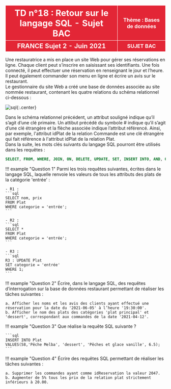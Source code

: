 <table  style="background-color: #E32636; width:100%;color:white;">
    <thead>
        <tr>
            <th style="text-align:center;border:solid;border-width:1px;font-size:20pt;width:70%;">TD n°18 : Retour sur le langage SQL - Sujet BAC</th>
            <th style="text-align:center;border:solid;border-width:1px;font-size:12pt;width:30%">Thème  : Bases de données</th>
        </tr>
          <tr>
            <th style="text-align:center;border:solid;border-width:1px;font-size:15pt;width:70%;">FRANCE Sujet 2 - Juin 2021</th>
            <th style="text-align:center;border:solid;border-width:1px;font-size:12pt;width:30%">SUJET BAC</th>
        </tr>
    </thead>
</table>


Une restauratrice a mis en place un site Web pour gérer ses réservations en ligne. Chaque client peut s’inscrire en saisissant ses identifiants. Une fois connecté, il peut effectuer une réservation en renseignant le jour et l’heure. Il peut également commander son menu en ligne et écrire un avis sur le restaurant.  
Le gestionnaire du site Web a créé une base de données associée au site nommée restaurant, contenant les quatre relations du schéma relationnel ci-dessous :  

![sql](data/BAC_SQL.png){:.center}

Dans le schéma relationnel précédent, un attribut souligné indique qu’il s’agit d’une clé primaire. Un attibut précédé du symbole # indique qu’il s’agit d’une clé étrangère et la flèche associée indique l’attribut référencé. Ainsi, par exemple, l'attribut idPlat de la relation Commande est une clé étrangère qui fait référence à l'attribut idPlat de la relation Plat.  
Dans la suite, les mots clés suivants du langage SQL pourront être utilisés dans les requêtes :

```sql
SELECT, FROM, WHERE, JOIN, ON, DELETE, UPDATE, SET, INSERT INTO, AND, OR.
```

!!! example "Question 1"
    Parmi les trois requêtes suivantes, écrites dans le langage SQL, laquelle renvoie les valeurs de tous les attributs des plats de la catégorie 'entrée' :  

    - R1 :  
    ```sql    
    SELECT nom, prix
    FROM Plat
    WHERE categorie = 'entrée';
    ```

    - R2 :  
    ```sql   
    SELECT *
    FROM Plat
    WHERE categorie = 'entrée';
    ```

    - R3 :  
    ```sql   
    R3 : UPDATE Plat
    SET categorie = 'entrée'
    WHERE 1;
    ```

!!! example "Question 2"
    Écrire, dans le langage SQL, des requêtes d’interrogation sur la base de données restaurant permettant de réaliser les tâches suivantes :  

    a. Afficher les noms et les avis des clients ayant effectué une réservation pour la date du '2021-06-05' à l’heure '19:30:00'.  
    b. Afficher le nom des plats des catégories 'plat principal' et 'dessert', correspondant aux commandes de la date '2021-04-12'.


!!! example "Question 3"
    Que réalise la requête SQL suivante ?  

    ```sql  
    INSERT INTO Plat
    VALUES(58,'Pêche Melba', 'dessert', 'Pêches et glace vanille', 6.5);
    ```

!!! example "Question 4"
    Écrire des requêtes SQL permettant de réaliser les tâches suivantes :  

    a. Supprimer les commandes ayant comme idReservation la valeur 2047.  
    b. Augmenter de 5% tous les prix de la relation plat strictement inférieurs à 20.00.  
    